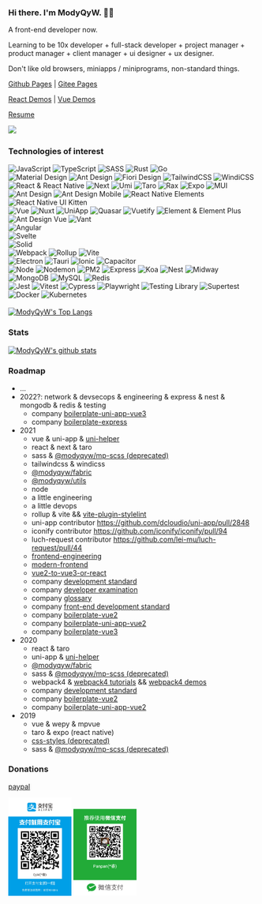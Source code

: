 <!--
**ModyQyW/ModyQyW** is a ✨ _special_ ✨ repository because its `README.md` (this file) appears on your GitHub profile.

Here are some ideas to get you started:

- 🔭 I’m currently working on ...
- 🌱 I’m currently learning ...
- 👯 I’m looking to collaborate on ...
- 🤔 I’m looking for help with ...
- 💬 Ask me about ...
- 📫 How to reach me: ...
- 😄 Pronouns: ...
- ⚡ Fun fact: ...
-->

### Hi there. I'm ModyQyW. 👋🏻

A front-end developer now.

Learning to be 10x developer + full-stack developer + project manager + product manager + client manager + ui designer + ux designer.

Don't like old browsers, miniapps / miniprograms, non-standard things.

[Github Pages](https://modyqyw.github.io) | [Gitee Pages](https://modyqyw.gitee.io) 

[React Demos](https://modyqyw.github.io/react-demos) | [Vue Demos](https://modyqyw.github.io/vue-demos)

[Resume](https://modyqyw.github.io/resume/)

![](https://visitor-badge.glitch.me/badge?page_id=ModyQyW.ModyQyW)

### Technologies of interest

<img
  src="https://api.iconify.design/logos/javascript.svg?width=32&height=32"
  alt="JavaScript"
  title="JavaScript"
/>
<img
  src="https://api.iconify.design/logos/typescript-icon.svg?width=32&height=32"
  alt="TypeScript"
  title="TypeScript"
/>
<img
  src="https://api.iconify.design/logos/sass.svg?width=32&height=32"
  alt="SASS"
  title="SASS"
/>
<img
  src="https://api.iconify.design/logos/rust.svg?width=32&height=32"
  alt="Rust"
  title="Rust"
/>
<img
  src="https://api.iconify.design/logos/go.svg?width=32&height=32"
  alt="Go"
  title="Go"
/>
<br />
<img
  src="https://api.iconify.design/mdi/material-design.svg?width=32&height=32"
  alt="Material Design"
  title="Material Design"
/>
<img
  src="https://api.iconify.design/logos/ant-design.svg?width=32&height=32"
  alt="Ant Design"
  title="Ant Design"
/>
<img
  width="32"
  height="32"
  alt="Fiori Design"
  title="Fiori Design"
/>
<img
  src="https://api.iconify.design/logos/tailwindcss-icon.svg?width=32&height=32"
  alt="TailwindCSS"
  title="TailwindCSS"
/>
<img
  width="32"
  height="32"
  src="https://windicss.org/assets/logo.svg"
  alt="WindiCSS"
  title="WindiCSS"
/>
<br />
<img
  src="https://api.iconify.design/logos/react.svg?width=32&height=32"
  alt="React & React Native"
  title="React & React Native"
/>
<img
  src="https://api.iconify.design/logos/nextjs-icon.svg?width=32&height=32"
  alt="Next"
  title="Next"
/>
<img
  width="32"
  height="32"
  src="https://avatars.githubusercontent.com/u/33895495?s=200&v=4"
  alt="Umi"
  title="Umi"
/>
<img
  width="32"
  height="32"
  src="https://taro-ui.aotu.io/img/logo-taro.png"
  alt="Taro"
  title="Taro"
/>
<img
  width="32"
  height="32"
  src="https://img.alicdn.com/tfs/TB1H2Kcb1H2gK0jSZFEXXcqMpXa-70-72.png"
  alt="Rax"
  title="Rax"
/>
<img
  src="https://api.iconify.design/logos/expo-icon.svg?width=32&height=32"
  alt="Expo"
  title="Expo"
/>
<img
  src="https://api.iconify.design/logos/material-ui.svg?width=32&height=32"
  alt="MUI"
  title="MUI"
/>
<img
  src="https://api.iconify.design/logos/ant-design.svg?width=32&height=32"
  alt="Ant Design"
  title="Ant Design"
/>
<img
  width="32"
  height="32"
  src="https://gw.alipayobjects.com/zos/bmw-prod/b874caa9-4458-412a-9ac6-a61486180a62.svg"
  alt="Ant Design Mobile"
  title="Ant Design Mobile"
/>
<img
  width="32"
  height="32"
  src="https://avatars.githubusercontent.com/u/49050851?s=200&v=4"
  alt="React Native Elements"
  title="React Native Elements"
/>
<img
  width="32"
  height="32"
  src="https://github.com/akveo/react-native-ui-kitten/blob/master/src/showcases/assets/icon.png?raw=true"
  alt="React Native UI Kitten"
  title="React Native UI Kitten"
/>
<br />
<img
  src="https://api.iconify.design/logos/vue.svg?width=32&height=32"
  alt="Vue"
  title="Vue"
/>
<img
  src="https://api.iconify.design/logos/nuxt-icon.svg?width=32&height=32"
  alt="Nuxt"
  title="Nuxt"
/>
<img
  width="32"
  height="32"
  src="https://img-cdn-aliyun.dcloud.net.cn/stream/icon/__UNI__HelloUniApp.png"
  alt="UniApp"
  title="UniApp"
/>
<img
  src="https://api.iconify.design/vscode-icons/file-type-quasar.svg?width=32&height=32"
  alt="Quasar"
  title="Quasar"
/>
<img
  src="https://api.iconify.design/logos/vuetifyjs.svg?width=32&height=32"
  alt="Vuetify"
  title="Vuetify"
/>
<img
  src="https://api.iconify.design/logos/element.svg?width=32&height=32"
  alt="Element & Element Plus"
  title="Element & Element Plus"
/>
<img
  width="32"
  height="32"
  src="https://aliyuncdn.antdv.com/v2/assets/logo.1ef800a8.svg"
  alt="Ant Design Vue"
  title="Ant Design Vue"
/>
<img
  width="32"
  height="32"
  src="https://img01.yzcdn.cn/vant/logo.png"
  alt="Vant"
  title="Vant"
/>
<br />
<img
  src="https://api.iconify.design/logos/angular-icon.svg?width=32&height=32"
  alt="Angular"
  title="Angular"
/>
<br />
<img
  src="https://api.iconify.design/logos/svelte-icon.svg?width=32&height=32"
  alt="Svelte"
  title="Svelte"
/>
<br />
<img
  width="32"
  height="32"
  src="https://www.solidjs.com/assets/logo.123b04bc.svg"
  alt="Solid"
  title="Solid"
/>
<br />
<img
  src="https://api.iconify.design/logos/webpack.svg?width=32&height=32"
  alt="Webpack"
  title="Webpack"
/>
<img
  src="https://api.iconify.design/logos/rollupjs.svg?width=32&height=32"
  alt="Rollup"
  title="Rollup"
/>
<img
  src="https://api.iconify.design/logos/vitejs.svg?width=32&height=32"
  alt="Vite"
  title="Vite"
/>
<br />
<img
  src="https://api.iconify.design/logos/electron.svg?width=32&height=32"
  alt="Electron"
  title="Electron"
/>
<img
  width="32"
  height="32"
  src="https://avatars.githubusercontent.com/u/54536011?s=200&v=4"
  alt="Tauri"
  title="Tauri"
/>
<img
  src="https://api.iconify.design/logos/ionic-icon.svg?width=32&height=32"
  alt="Ionic"
  title="Ionic"
/>
<img
  src="https://api.iconify.design/logos/capacitorjs-icon.svg?width=32&height=32"
  alt="Capacitor"
  title="Capacitor"
/>
<br />
<img
   src="https://api.iconify.design/logos/nodejs.svg?width=32&height=32"
   alt="Node"
   title="Node"
/>
<img
   src="https://api.iconify.design/logos/nodemon.svg?width=32&height=32"
   alt="Nodemon"
   title="Nodemon"
/>
<img
   src="https://api.iconify.design/logos/pm2.svg?width=32&height=32"
   alt="PM2"
   title="PM2"
/>
<img
   src="https://api.iconify.design/logos/express.svg?width=32&height=32"
   alt="Express"
   title="Express"
/>
<img
   src="https://api.iconify.design/logos/koa.svg?width=32&height=32"
   alt="Koa"
   title="Koa"
/>
<img
   src="https://api.iconify.design/logos/nestjs.svg?width=32&height=32"
   alt="Nest"
   title="Nest"
/>
<img
   width="32"
   height="32"
   src="https://gw.alicdn.com/tfs/TB1eGsrk79l0K4jSZFKXXXFjpXa-347-340.png"
   alt="Midway"
   title="Midway"
/>
<img
  src="https://api.iconify.design/vscode-icons/file-type-mongo.svg?width=32&height=32"
  alt="MongoDB"
  title="MongoDB"
/>
<img
  src="https://api.iconify.design/logos/mysql-icon.svg?width=32&height=32"
  alt="MySQL"
  title="MySQL"
/>
<img
  src="https://api.iconify.design/logos/redis.svg?width=32&height=32"
  alt="Redis"
  title="Redis"
/>
<br />
<img
  src="https://api.iconify.design/logos/jest.svg?width=32&height=32"
  alt="Jest"
  title="Jest"
/>
<img
  width="32"
  height="32"
  src="https://vitest.dev/logo.svg"
  alt="Vitest"
  title="Vitest"
/>
<img
  width="32"
  height="32"
  src="https://seekicon.com/free-icon-download/cypress_1.svg"
  alt="Cypress"
  title="Cypress"
/>
<img
  width="32"
  height="32"
  src="https://playwright.dev/img/playwright-logo.svg"
  alt="Playwright"
  title="Playwright"
/>
<img
  width="32"
  height="32"
  src="https://testing-library.com/img/logo-large.png"
  alt="Testing Library"
  title="Testing Library"
/>
<img
  width="32"
  height="32"
  alt="Supertest"
  title="Supertest"
/>
<br />
<img
  src="https://api.iconify.design/logos/docker-icon.svg?width=32&height=32"
  alt="Docker"
  title="Docker"
/>
<img
  src="https://api.iconify.design/logos/kubernetes.svg?width=32&height=32"
  alt="Kubernetes"
  title="Kubernetes"
/>
<br />
<br />
<a href="https://github.com/anuraghazra/github-readme-stats">
  <img
    align="center"
    alt="ModyQyW's Top Langs"
    title="ModyQyW's Top Langs"
    src="https://github-readme-stats.vercel.app/api/top-langs/?username=ModyQyW&hide=html"
  />
</a>

### Stats

<a href="https://github.com/anuraghazra/github-readme-stats">
  <img
    width="45%"
    align="center"
    alt="ModyQyW's github stats"
    title="ModyQyW's github stats"
    src="https://github-readme-stats.vercel.app/api?username=ModyQyW&count_private=true&show_icons=true"
  />
</a>

### Roadmap

- ...
- 2022?: network & devsecops & engineering & express & nest & mongodb & redis & testing
  - company [boilerplate-uni-app-vue3](https://github.com/MillCloud/boilerplate-uni-app-vue3)
  - company [boilerplate-express](https://github.com/MillCloud/boilerplate-express)
- 2021
  - vue & uni-app & [uni-helper](https://github.com/ModyQyW/uni-helper)
  - react & next & taro
  - sass & [@modyqyw/mp-scss (deprecated)](https://github.com/ModyQyW/mp-scss)
  - tailwindcss & windicss
  - [@modyqyw/fabric](https://github.com/ModyQyW/fabric)
  - [@modyqyw/utils](https://github.com/ModyQyW/utils)
  - node
  - a little engineering
  - a little devops
  - rollup & vite && [vite-plugin-stylelint](https://github.com/ModyQyW/vite-plugin-stylelint)
  - uni-app contributor <https://github.com/dcloudio/uni-app/pull/2848>
  - iconify contributor <https://github.com/iconify/iconify/pull/94>
  - luch-request contributor <https://github.com/lei-mu/luch-request/pull/44>
  - [frontend-engineering](https://frontend-engineering.vercel.app/)
  - [modern-frontend](https://modern-frontend.vercel.app/)
  - [vue2-to-vue3-or-react](https://vue2-to-vue3-or-react.vercel.app/)
  - company [development standard](https://millcloud.github.io/standard/)
  - company [developer examination](https://millcloud.github.io/developer-examination/)
  - company [glossary](https://millcloud.github.io/glossary/)
  - company [front-end development standard](https://millcloud.github.io/standard/)
  - company [boilerplate-vue2](https://github.com/MillCloud/boilerplate-vue2)
  - company [boilerplate-uni-app-vue2](https://github.com/MillCloud/boilerplate-uni-app-vue2)
  - company [boilerplate-vue3](https://github.com/MillCloud/boilerplate-vue3)
- 2020
  - react & taro
  - uni-app & [uni-helper](https://github.com/ModyQyW/uni-helper)
  - [@modyqyw/fabric](https://github.com/ModyQyW/fabric)
  - sass & [@modyqyw/mp-scss (deprecated)](https://github.com/ModyQyW/mp-scss)
  - webpack4 & [webpack4 tutorials](https://modyqyw.github.io/webpack/) && [webpack4 demos](https://github.com/ModyQyW/webpack4-demos)
  - company [development standard](https://millcloud.github.io/standard/)
  - company [boilerplate-vue2](https://github.com/MillCloud/boilerplate-vue2)
  - company [boilerplate-uni-app-vue2](https://github.com/MillCloud/boilerplate-uni-app-vue2)
- 2019
  - vue & wepy & mpvue
  - taro & expo (react native)
  - [css-styles (deprecated)](https://www.npmjs.com/package/@modyqyw/css-styles)
  - sass & [@modyqyw/mp-scss (deprecated)](https://github.com/ModyQyW/mp-scss)

### Donations

[paypal](https://paypal.me/wurui7?country.x=C2&locale.x=zh_XC)

<img src="https://github.com/ModyQyW/modyqyw.github.io/blob/main/docs/about/alipay.jpeg" title="alipay" alt="alipay" style="width: 128px;" />

<img src="https://github.com/ModyQyW/modyqyw.github.io/blob/main/docs/about/wechat.png" title="wechat" alt="wechat" style="width: 128px;" />
